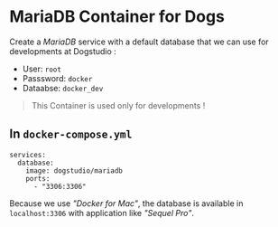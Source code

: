 # MariaDB Container for Dogs

Create a _MariaDB_ service with a default database that we can use for developments at Dogstudio : 

* User: `root`
* Passsword: `docker`
* Dataabse: `docker_dev`

> This Container is used only for developments !

## In `docker-compose.yml`

    services:
      database:
        image: dogstudio/mariadb
        ports:
          - "3306:3306"

Because we use _"Docker for Mac"_, the database is available in `localhost:3306` with application like _"Sequel Pro"_.
